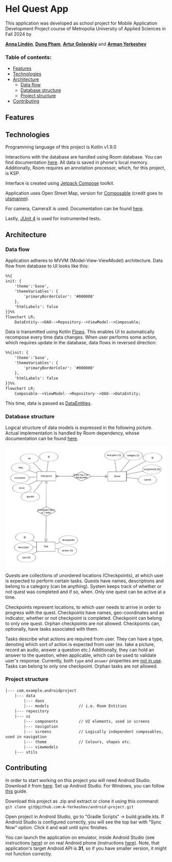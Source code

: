 # Hel Quest App
This application was developed as school project for Mobile Application Development Project course of Metropolia University of Applied Sciences in Fall 2024 by

[**Anna Lindén**](https://github.com/AnnaLinden), [**Dung Pham**](https://github.com/dungdpham), [**Artur Golavskiy**](https://github.com/arturgola) and [**Arman Yerkeshev**](https://github.com/A-Yerkeshev)

### Table of contents:
- [Features](#features)
- [Technologies](#technologies)
- [Architecture](#architecture)
  - [Data flow](#data-flow)
  - [Database structure](#database-structure)
  - [Project structure](#project-structure)
- [Contributing](#contributing)

## Features
## Technologies
Programming language of this project is Kotlin v1.9.0

Interactions with the database are handled using Room database. You can find documentation [here](https://developer.android.com/jetpack/androidx/releases/room). All data is saved in phone's local memory. Additionally, Room requires an annotation processor, which, for this project, is KSP.

Interface is created using [Jetpack Compose](https://developer.android.com/compose) toolkit.

Application uses Open Street Map, version for [Composable](https://github.com/utsmannn/osm-android-compose) (credit goes to [utsmannn](https://github.com/utsmannn)).

For camera, CameraX is used. Documentation can be found [here](https://developer.android.com/media/camera/camerax).

Lastly, [JUnit 4](https://junit.org/junit4/) is used for instrumented tests.
## Architecture
### Data flow
Application adheres to MVVM (Model-View-ViewModel) architecture. Data flow from database to UI looks like this:

```mermaid
%%{
init: {
	'theme':'base',
	'themeVariables': {
		'primaryBorderColor': '#000000'
	},
	'htmlLabels': false
}}%%
flowchart LR;
    DataEntity-->DAO-->Repository-->ViewModel-->Composable;
```

Data is transmitted using Kotlin [Flows](https://developer.android.com/kotlin/flow). This enables UI to automatically recompose every time data changes.
When user performs some action, which requires update in the database, data flows in reversed direction:
```mermaid
%%{init: {
	'theme':'base',
	'themeVariables': {
		'primaryBorderColor': '#000000'
	},
	'htmlLabels': false
}}%%
flowchart LR;
    Composable-->ViewModel-->Repository-->DAO-->DataEntity;
```
This time, data is passed as [DataEntities](https://developer.android.com/training/data-storage/room/defining-data).
### Database structure
Logical structure of data models is expressed in the following picture. Actual implementation is handled by Room dependency, whose documentation can be found [here](https://developer.android.com/jetpack/androidx/releases/room).

![ERD-diagram](https://github.com/A-Yerkeshev/android-project/blob/main/Documents/Android-project-ERD.png)

Quests are collections of unordered locations (Checkpoints), at which user is expected to perform certain tasks. Quests have names, descriptions and belong to a category (can be anything). System keeps track of whether or not quest was completed and if so, when. Only one quest can be active at a time.

Checkpoints represent locations, to which user needs to arrive in order to progress with the quest. Checkpoints have names, geo-coordinates and an indicator, whether or not checkpoint is completed. Checkpoint can belong to only one quest. Orphan checkpoints are not allowed. Checkpoints can, optionally, have tasks associated with them.

Tasks describe what actions are required from user. They can have a type, denoting which sort of action is expected from user (ex. take a picture, record an audio, answer a question etc.) Additionally, they can hold an answer to the question, when applicable, which can be used to validate user's response. Currently, both `type` and `answer` properties are <ins>not in use</ins>. Tasks can belong to only one checkpoint. Orphan tasks are not allowed.
### Project structure
```
|--- com.example.androidproject
	|--- data
		|--- daos
		|--- models             // i.e. Room Entities
	|--- repository
	|--- ui
		|--- components         // UI elements, used in screens
		|--- navigation
		|--- screens            // Logically independent composables, used in navigation
		|--- theme              // Colours, shapes etc.
		|--- viewmodels
	|--- utils
```

## Contributing
In order to start working on this project you will need Android Studio. Download it from [here](https://developer.android.com/studio).
Set up Android Studio. For Windows, you can follow [this](https://www.geeksforgeeks.org/guide-to-install-and-set-up-android-studio/) guide.

Download this project as .zip and extract or clone it using this command:
`git clone git@github.com:A-Yerkeshev/android-project.git`

Open project in Android Studio, go to "Gradle Scripts" -> build.gradle.kts. If Android Studio is configured correctly, you will see the top bar with "Sync Now" option. Click it and wait until sync finishes.

You can launch the application on emulator, inside Android Studio (see instructions [here](https://developer.android.com/studio/run/emulator)) or on real Android phone (instructions [here](https://developer.android.com/codelabs/basic-android-kotlin-compose-connect-device#2)). Note, that application's target Android API is **31**, so if you have smaller version, it might not function correctly.